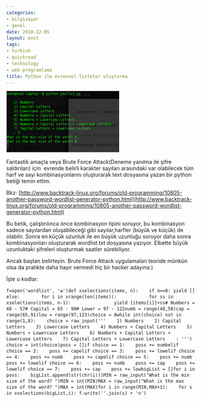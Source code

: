 ```yaml
---
categories:
- bilgisayar
- genel
date: 2010-12-05
layout: post
tags:
- turkish
- quickread
- technology
- web-programlama
title: Python ile evrensel listeler oluşturma
---
```


[![](/images/passlist.png "PASSLIST")](http://suatatan.wordpress.com/wp-content/uploads/2010/12/passlist.png)  
  
Fantastik amaçla veya Brute Force Attack(Deneme yanılma ile şifre saldırıları) için  evrende belirli karakter sayıları arasındaki var olabilecek tüm harf ve sayı kombinasyonlarını oluşturarak text dosyasına yazan bir python betiği temin ettim.  
  
Bkz: [http://www.backtrack-linux.org/forums/old-programming/10805-another-password-wordlist-generator-python.html](http://www.backtrack-linux.org/forums/old-programming/10805-another-password-wordlist-generator-python.html)  
  
Bu betik, çalıştırılınca önce kombinasyon tipini soruyor, bu kombinasyon sadece sayılardan oluşabileceği gibi sayılar,harfler (büyük ve küçük) de olabilir. Sonra en küçük uzunluk ile en büyük uzunluğu soruyor daha sonra kombinasyonları oluşturarak wordlist.txt dosyasına yazıyor. Elbette büyük uzunluktaki şifreleri oluşturmak saatler sürebiliyor.  
  
Ancak baştan belirteyin. Brute Force Attack uygulamaları teoride münkün olsa da pratikte daha hayır vermedi hiç bir hacker adayına:)  
  
İşte o kodlar:  

```
f=open('wordlist', 'w')def xselections(items, n):    if n==0: yield []    else:        for i in xrange(len(items)):            for ss in xselections(items, n-1):                yield [items[i]]+ss# Numbers = 48 - 57# Capital = 65 - 90# Lower = 97 - 122numb = range(48,58)cap = range(65,91)low = range(97,123)choice = 0while int(choice) not in range(1,8):    choice = raw_input('''    1) Numbers    2) Capital Letters    3) Lowercase Letters    4) Numbers + Capital Letters    5) Numbers + Lowercase Letters    6) Numbers + Capital Letters + Lowercase Letters    7) Capital Letters + Lowercase Letters    : ''') choice = int(choice)poss = []if choice == 1:    poss += numbelif choice == 2:    poss += capelif choice == 3:    poss += lowelif choice == 4:    poss += numb    poss += capelif choice == 5:    poss += numb    poss += lowelif choice == 6:    poss += numb    poss += cap    poss += lowelif choice == 7:    poss += cap    poss += lowbigList = []for i in poss:    bigList.append(str(chr(i)))MIN = raw_input("What is the min size of the word? ")MIN = int(MIN)MAX = raw_input("What is the max size of the word? ")MAX = int(MAX)for i in range(MIN,MAX+1):    for s in xselections(bigList,i): f.write(''.join(s) + 'n')
```
